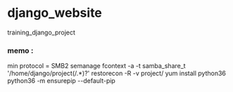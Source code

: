 # django_website
training_django_project


### memo : 
min protocol = SMB2
semanage fcontext -a -t samba_share_t '/home/django/project(/.*)?'
restorecon -R -v project/
yum install python36
python36 -m ensurepip --default-pip
